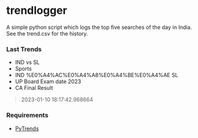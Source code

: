# trendlogger
A simple python script which logs the top five searches of the day in India.<br>See the trend.csv for the history.<br>

<!-- Last Trends -->
### Last Trends
* IND vs SL
* Sports
* IND %E0%A4%AC%E0%A4%A8%E0%A4%BE%E0%A4%AE SL
* UP Board Exam date 2023
* CA Final Result
> 2023-01-10 18:17:42.968664

<!-- Requirements -->
### Requirements
* [PyTrends](https://github.com/dreyco676/pytrends)
